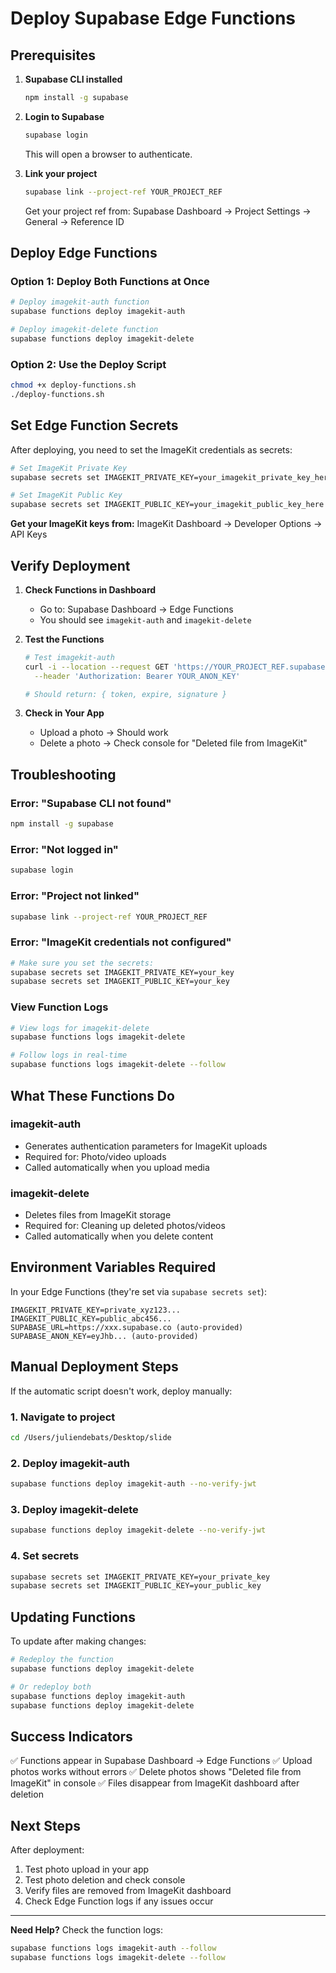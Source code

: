 # Deploy Supabase Edge Functions

## Prerequisites

1. **Supabase CLI installed**
   ```bash
   npm install -g supabase
   ```

2. **Login to Supabase**
   ```bash
   supabase login
   ```
   This will open a browser to authenticate.

3. **Link your project**
   ```bash
   supabase link --project-ref YOUR_PROJECT_REF
   ```
   Get your project ref from: Supabase Dashboard → Project Settings → General → Reference ID

## Deploy Edge Functions

### Option 1: Deploy Both Functions at Once

```bash
# Deploy imagekit-auth function
supabase functions deploy imagekit-auth

# Deploy imagekit-delete function
supabase functions deploy imagekit-delete
```

### Option 2: Use the Deploy Script

```bash
chmod +x deploy-functions.sh
./deploy-functions.sh
```

## Set Edge Function Secrets

After deploying, you need to set the ImageKit credentials as secrets:

```bash
# Set ImageKit Private Key
supabase secrets set IMAGEKIT_PRIVATE_KEY=your_imagekit_private_key_here

# Set ImageKit Public Key
supabase secrets set IMAGEKIT_PUBLIC_KEY=your_imagekit_public_key_here
```

**Get your ImageKit keys from:**
ImageKit Dashboard → Developer Options → API Keys

## Verify Deployment

1. **Check Functions in Dashboard**
   - Go to: Supabase Dashboard → Edge Functions
   - You should see `imagekit-auth` and `imagekit-delete`

2. **Test the Functions**
   ```bash
   # Test imagekit-auth
   curl -i --location --request GET 'https://YOUR_PROJECT_REF.supabase.co/functions/v1/imagekit-auth' \
     --header 'Authorization: Bearer YOUR_ANON_KEY'

   # Should return: { token, expire, signature }
   ```

3. **Check in Your App**
   - Upload a photo → Should work
   - Delete a photo → Check console for "Deleted file from ImageKit"

## Troubleshooting

### Error: "Supabase CLI not found"
```bash
npm install -g supabase
```

### Error: "Not logged in"
```bash
supabase login
```

### Error: "Project not linked"
```bash
supabase link --project-ref YOUR_PROJECT_REF
```

### Error: "ImageKit credentials not configured"
```bash
# Make sure you set the secrets:
supabase secrets set IMAGEKIT_PRIVATE_KEY=your_key
supabase secrets set IMAGEKIT_PUBLIC_KEY=your_key
```

### View Function Logs
```bash
# View logs for imagekit-delete
supabase functions logs imagekit-delete

# Follow logs in real-time
supabase functions logs imagekit-delete --follow
```

## What These Functions Do

### imagekit-auth
- Generates authentication parameters for ImageKit uploads
- Required for: Photo/video uploads
- Called automatically when you upload media

### imagekit-delete
- Deletes files from ImageKit storage
- Required for: Cleaning up deleted photos/videos
- Called automatically when you delete content

## Environment Variables Required

In your Edge Functions (they're set via `supabase secrets set`):

```
IMAGEKIT_PRIVATE_KEY=private_xyz123...
IMAGEKIT_PUBLIC_KEY=public_abc456...
SUPABASE_URL=https://xxx.supabase.co (auto-provided)
SUPABASE_ANON_KEY=eyJhb... (auto-provided)
```

## Manual Deployment Steps

If the automatic script doesn't work, deploy manually:

### 1. Navigate to project
```bash
cd /Users/juliendebats/Desktop/slide
```

### 2. Deploy imagekit-auth
```bash
supabase functions deploy imagekit-auth --no-verify-jwt
```

### 3. Deploy imagekit-delete
```bash
supabase functions deploy imagekit-delete --no-verify-jwt
```

### 4. Set secrets
```bash
supabase secrets set IMAGEKIT_PRIVATE_KEY=your_private_key
supabase secrets set IMAGEKIT_PUBLIC_KEY=your_public_key
```

## Updating Functions

To update after making changes:

```bash
# Redeploy the function
supabase functions deploy imagekit-delete

# Or redeploy both
supabase functions deploy imagekit-auth
supabase functions deploy imagekit-delete
```

## Success Indicators

✅ Functions appear in Supabase Dashboard → Edge Functions
✅ Upload photos works without errors
✅ Delete photos shows "Deleted file from ImageKit" in console
✅ Files disappear from ImageKit dashboard after deletion

## Next Steps

After deployment:
1. Test photo upload in your app
2. Test photo deletion and check console
3. Verify files are removed from ImageKit dashboard
4. Check Edge Function logs if any issues occur

---

**Need Help?** Check the function logs:
```bash
supabase functions logs imagekit-auth --follow
supabase functions logs imagekit-delete --follow
```

